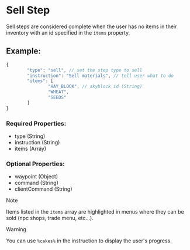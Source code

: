 # Sell Step
Sell steps are considered complete when the user has no items in their inventory with an id specified in the ``items`` property.

## Example:
```js
{
        "type": "sell", // set the step type to sell
        "instruction": "Sell materials", // tell user what to do
        "items": [
                "HAY_BLOCK", // skyblock id (String)
                "WHEAT",
                "SEEDS"
        ]
}
```
### Required Properties:
- type (String)
- instruction (String)
- items (Array)

### Optional Properties:
- waypoint (Object)
- command (String)
- clientCommand (String)

> [!NOTE]
> Items listed in the ``items`` array are highlighted in menus where they can be sold (npc shops, trade menu, etc...).

> [!WARNING]
> You can use ``%cakes%`` in the instruction to display the user's progress.
